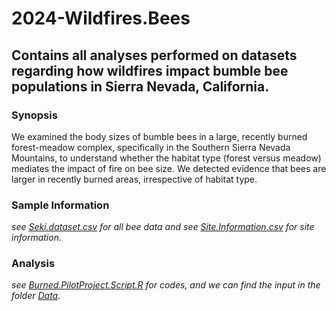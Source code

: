 # 2024-Wildfires.Bees

## Contains all analyses performed on datasets regarding how wildfires impact bumble bee populations in Sierra Nevada, California.

### Synopsis

We examined the body sizes of bumble bees in a large, recently burned forest-meadow complex, specifically in the Southern Sierra Nevada Mountains, to understand whether the habitat type (forest versus meadow) mediates the impact of fire on bee size. We detected evidence that bees are larger in recently burned areas, irrespective of habitat type.

### Sample Information
_see [Seki.dataset.csv](Data/Seki.dataset.csv) for all bee data and see [Site.Information.csv](Data/Site.Information.csv) for site information._

### Analysis
_see [Burned.PilotProject.Script.R](Burned.PilotProject.Script.R) for codes, and we can find the input in the folder [Data](Data)._

